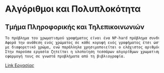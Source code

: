 # Αλγόριθμοι και Πολυπλοκότητα
## Τμήμα Πληροφορικής και Τηλεπικοινωνιών

```markdown
Το πρόβλημα του χρωματισμού γραφήματος είναι ένα NP-hard πρόβλημα συνδυαστικής βελτιστοποίησης. 
Αφορά την ανάθεση ενός χρώματος σε κάθε κορυφή ενός γραφήματος έτσι ώστε γειτονικές κορυφές να χρωματίζονται 
με διαφορετικό χρώμα, ενώ παράλληλα χρησιμοποιείται ο ελάχιστος αριθμός διαφορετικών χρωμάτων. 
Στην παρούσα εργασία ζητείται η υλοποίηση τεσσάρων αλγορίθμων χρωματισμού γραφημάτων και η 
εφαρμογή τους σε γνωστά προβλήματα από τη βιβλιογραφία.

```
[Link Εργασίας](http://ecourse.uoi.gr/pluginfile.php/318486/mod_resource/content/2/algo_complexity.pdf)
